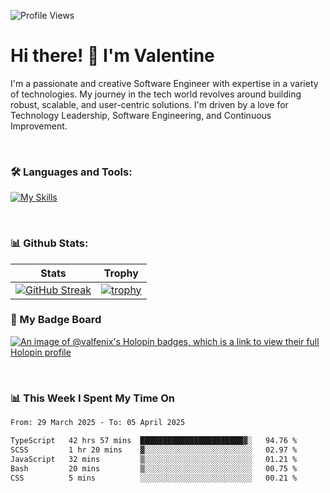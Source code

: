 
    
![Profile Views](https://komarev.com/ghpvc/?username=theodogwutech&color=blue)

# Hi there! 👋 I'm Valentine 
I'm a passionate and creative Software Engineer with expertise in a variety of technologies. My journey in the tech world revolves around building robust, scalable, and user-centric solutions. I'm driven by a love for Technology Leadership, Software Engineering, and Continuous Improvement.

<br />



### 🛠 Languages and Tools:

[![My Skills](https://skillicons.dev/icons?i=nodejs,js,nestjs,nextjs,react,vuejs,nuxtjs,express,tailwind,styledcomponents,materialui,mongodb,sequelize,mysql,postgres,pinia,redux,vite,html,css,pug,aws,prisma,bitbucket,bootstrap,emotion,git,gitlab,go,heroku,jest,netlify,nginx,npm,postman,rabbitmq,redis,supabase,svg,github,ts,ubuntu,vercel,vscode,yarn,powershell&perline=15)](https://skillicons.dev)

<br />

### 📊 Github Stats:

| Stats            | Trophy               |
|-----------------------|-------------------|
| [![GitHub Streak](https://streak-stats.demolab.com?user=theodogwutech&theme=great-gatsby&hide_border=true&border_radius=9.9)](https://git.io/streak-stats) | [![trophy](https://github-profile-trophy.vercel.app/?username=theodogwutech&theme=darkhub&column=7)](https://github.com/ryo-ma/github-profile-trophy) |

### 🥇 My Badge Board
[![An image of @valfenix's Holopin badges, which is a link to view their full Holopin profile](https://holopin.me/valfenix)](https://holopin.io/@valfenix)

<br />

### 📊 This Week I Spent My Time On
<!--START_SECTION:waka-->

```txt
From: 29 March 2025 - To: 05 April 2025

TypeScript   42 hrs 57 mins  ███████████████████████▓░   94.76 %
SCSS         1 hr 20 mins    ▓░░░░░░░░░░░░░░░░░░░░░░░░   02.97 %
JavaScript   32 mins         ▒░░░░░░░░░░░░░░░░░░░░░░░░   01.21 %
Bash         20 mins         ▒░░░░░░░░░░░░░░░░░░░░░░░░   00.75 %
CSS          5 mins          ░░░░░░░░░░░░░░░░░░░░░░░░░   00.21 %
```

<!--END_SECTION:waka-->




